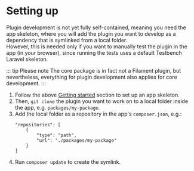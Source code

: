 # Setting up

Plugin development is not yet fully self-contained, meaning you need the app skeleton, where you will add the plugin you want to develop as a dependency that is symlinked from a local folder.  
However, this is needed only if you want to manually test the plugin in the app (in your browser), since running the tests uses a default Testbench Laravel skeleton.
 
::: tip Please note
The core package is in fact not a Filament plugin, but nevertheless, everything for plugin development also applies for core development.
:::

1. Follow the above [Getting started](/introduction#getting-started) section to set up an app skeleton.
2. Then, `git clone` the plugin you want to work on to a local folder inside the app, e.g. `packages/my-package`.
3. Add the local folder as a repository in the app's `composer.json`, e.g.:
    ```
    "repositories": [
        {
            "type": "path",
            "url": "./packages/my-package"
        }
    ]
    ```
4. Run `composer update` to create the symlink.
